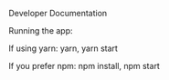 Developer Documentation

Running the app:

If using yarn: yarn, yarn start

If you prefer npm: npm install, npm start
